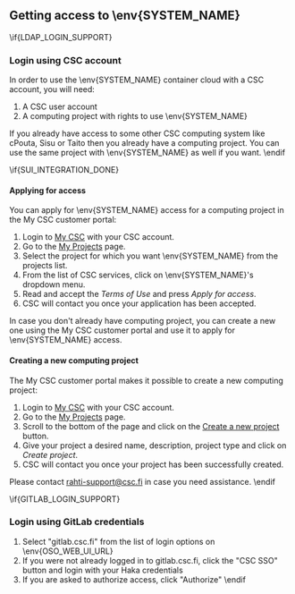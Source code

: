 ## Getting access to \env{SYSTEM_NAME}

\if{LDAP_LOGIN_SUPPORT}
### Login using CSC account

In order to use the \env{SYSTEM_NAME} container cloud with a CSC account, you
will need:

1. A CSC user account
2. A computing project with rights to use \env{SYSTEM_NAME}

If you already have access to some other CSC computing system like cPouta, Sisu
or Taito then you already have a computing project. You can use the same project
with \env{SYSTEM_NAME} as well if you want.
\endif

\if{SUI_INTEGRATION_DONE}
#### Applying for access

You can apply for \env{SYSTEM_NAME} access for a computing project in the
My CSC customer portal:

1. Login to [My CSC](https://my.csc.fi) with your CSC account.
2. Go to the [My Projects](https://my.csc.fi/myProjects) page.
3. Select the project for which you want \env{SYSTEM_NAME} from the
   projects list.
4. From the list of CSC services, click on \env{SYSTEM_NAME}'s dropdown menu.
4. Read and accept the *Terms of Use* and press *Apply for access*.
5. CSC will contact you once your application has been accepted.


In case you don't already have computing project, you can create a new one using 
the My CSC customer portal and use it to apply for \env{SYSTEM_NAME} access.

#### Creating a new computing project

The My CSC customer portal makes it possible to create a new computing project:

1. Login to [My CSC](https://my.csc.fi) with your CSC account.
2. Go to the [My Projects](https://my.csc.fi/myProjects) page.
3. Scroll to the bottom of the page and click on the
[Create a new project](https://my.csc.fi/myProjects/create-project) button.
4. Give your project a desired name, description, project type and click
on *Create project*.
5. CSC will contact you once your project has been successfully created.

Please contact [rahti-support@csc.fi](mailto:rahti-support@csc.fi) in case you
need assistance.
\endif

\if{GITLAB_LOGIN_SUPPORT}
### Login using GitLab credentials

1. Select "gitlab.csc.fi" from the list of login options on \env{OSO_WEB_UI_URL}
2. If you were not already logged in to gitlab.csc.fi, click the "CSC SSO"
   button and login with your Haka credentials
3. If you are asked to authorize access, click "Authorize"
\endif
